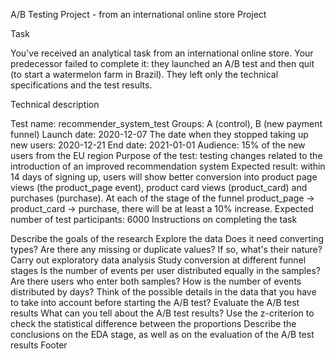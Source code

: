 A/B Testing Project - from an international online store Project

Task

You've received an analytical task from an international online store. Your predecessor failed to complete it: they launched an A/B test and then quit (to start a watermelon farm in Brazil). They left only the technical specifications and the test results.

Technical description

Test name: recommender_system_test
Groups: А (control), B (new payment funnel)
Launch date: 2020-12-07
The date when they stopped taking up new users: 2020-12-21
End date: 2021-01-01
Audience: 15% of the new users from the EU region
Purpose of the test: testing changes related to the introduction of an improved recommendation system
Expected result: within 14 days of signing up, users will show better conversion into product page views (the product_page event), product card views (product_card) and purchases (purchase). At each of the stage of the funnel product_page → product_card → purchase, there will be at least a 10% increase.
Expected number of test participants: 6000
Instructions on completing the task

Describe the goals of the research
Explore the data
Does it need converting types?
Are there any missing or duplicate values? If so, what's their nature?
Carry out exploratory data analysis
Study conversion at different funnel stages
Is the number of events per user distributed equally in the samples?
Are there users who enter both samples?
How is the number of events distributed by days?
Think of the possible details in the data that you have to take into account before starting the A/B test?
Evaluate the A/B test results
What can you tell about the A/B test results?
Use the z-criterion to check the statistical difference between the proportions
Describe the conclusions on the EDA stage, as well as on the evaluation of the A/B test results
Footer
